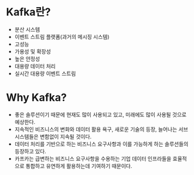 # Kafka란?

- 분산 시스템
- 이벤트 스트림 플랫폼(과거의 메시징 시스템)
- 고성능
- 가용성 및 확장성
- 높은 안정성
- 대용량 데이터 처리
- 실시간 대용량 이벤트 스트림

# Why Kafka?

- 좋은 솔루션이기 때문에 현재도 많이 사용되고 있고, 미래에도 많이 사용될 것으로 예상한다.
- 지속적인 비즈니스의 변화와 데이터 활용 욕구, 새로운 기술의 등장, 늘어나는 서브 시스템들은 변함없이 지속될 것이다.
- 데이터 처리를 기반으로 하는 비즈니스 요구사항과 이를 가능하게 하는 솔루션들의 등장하고 있다.
- 카프카는 급변하는 비즈니스 요구사항을 수용하는 기업 데이터 인프라들을 효율적으로 통합하고 유연하게 활용하는데 기여하기 때문이다.